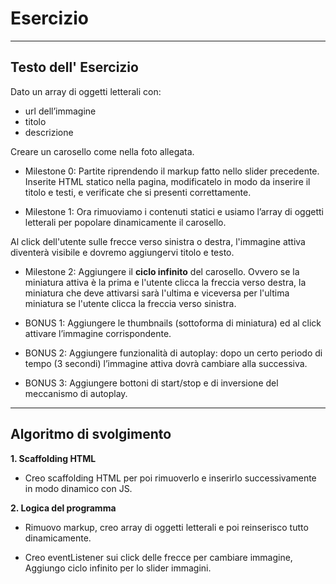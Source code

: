 # Esercizio

---

## Testo dell' Esercizio

Dato un array di oggetti letterali con:
 - url dell’immagine
 - titolo
 - descrizione

Creare un carosello come nella foto allegata.

- Milestone 0:
Partite riprendendo il markup fatto nello slider precedente. Inserite HTML statico nella pagina, modificatelo in modo da inserire il titolo e testi, e verificate che si presenti correttamente.

- Milestone 1:
Ora rimuoviamo i contenuti statici e usiamo l’array di oggetti letterali per popolare dinamicamente il carosello.

Al click dell'utente sulle frecce verso sinistra o destra, l'immagine attiva diventerà visibile e dovremo aggiungervi titolo e testo.

- Milestone 2:
Aggiungere il **ciclo infinito** del carosello. Ovvero se la miniatura attiva è la prima e l'utente clicca la freccia verso destra, la miniatura che deve attivarsi sarà l'ultima e viceversa per 
l'ultima miniatura se l'utente clicca la freccia verso sinistra.
- BONUS 1:
Aggiungere le thumbnails (sottoforma di miniatura) ed al click attivare l’immagine corrispondente.

- BONUS 2:
Aggiungere funzionalità di autoplay: dopo un certo periodo di tempo (3 secondi) l’immagine attiva dovrà cambiare alla successiva.

- BONUS 3:
Aggiungere bottoni di start/stop e di inversione del meccanismo di autoplay.

---

## Algoritmo di svolgimento

**1. Scaffolding HTML**

- Creo scaffolding HTML per poi rimuoverlo e inserirlo successivamente in modo dinamico con JS.

**2. Logica del programma**

- Rimuovo markup, creo array di oggetti letterali e poi reinserisco tutto dinamicamente.

- Creo eventListener sui click delle frecce per cambiare immagine,
Aggiungo ciclo infinito per lo slider immagini.